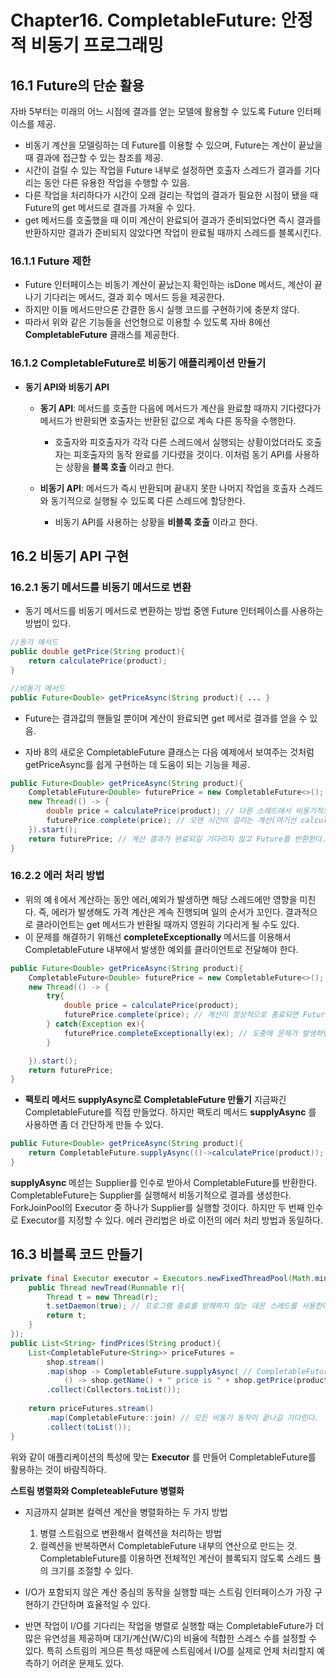 # Chapter16. CompletableFuture: 안정적 비동기 프로그래밍
## 16.1 Future의 단순 활용
자바 5부터는 미래의 어느 시점에 결과를 얻는 모델에 활용할 수 있도록 Future 인터페이스를 제공.
* 비동기 계산을 모델링하는 데 Future를 이용할 수 있으며, Future는 계산이 끝났을 때 결과에 접근할 수 있는 참조를 제공.
* 시간이 걸릴 수 있는 작업을 Future 내부로 설정하면 호출자 스레드가 결과를 기다리는 동안 다른 유용한 작업을 수행할 수 있음.
* 다른 작업을 처리하다가 시간이 오래 걸리는 작업의 결과가 필요한 시점이 됐을 때 Future의 get 메서드로 결과를 가져올 수 있다.
* get 메서드를 호출했을 때 이미 계산이 완료되어 결과가 준비되었다면 즉시 결과를 반환하지만 결과가 준비되지 않았다면 작업이 완료될 때까지 스레드를 블록시킨다.

### 16.1.1 Future 제한
* Future 인터페이스는 비동기 계산이 끝났는지 확인하는 isDone 메서드, 계산이 끝나기 기다리는 메서드, 결과 회수 메서드 등을 제공한다.
* 하지만 이들 메서드만으론 간결한 동시 실행 코드를 구현하기에 충분치 않다.
* 따라서 위와 같은 기능들을 선언형으로 이용할 수 있도록 자바 8에선 __CompletableFuture__ 클래스를 제공한다.

### 16.1.2 CompletableFuture로 비동기 애플리케이션 만들기
* __동기 API와 비동기 API__
    * __동기 API__: 메서드를 호출한 다음에 메서드가 계산을 완료할 때까지 기다렸다가 메서드가 반환되면 호출자는 반환된 값으로 계속 다른 동작을 수행한다.
        * 호출자와 피호출자가 각각 다른 스레드에서 실행되는 상황이었더라도 호출자는 피호출자의 동작 완료를 기다렸을 것이다. 이처럼 동기 API를 사용하는 상황을 __블록 호출__ 이라고 한다.
    
    * __비동기 API__: 메서드가 즉시 반환되며 끝내지 못한 나머지 작업을 호출자 스레드와 동기적으로 실행될 수 있도록 다른 스레드에 할당한다.
        * 비동기 API를 사용하는 상황을 __비블록 호출__ 이라고 한다.


## 16.2 비동기 API 구현
### 16.2.1 동기 메서드를 비동기 메서드로 변환
* 동기 메서드를 비동기 메서드로 변환하는 방법 중엔 Future 인터페이스를 사용하는 방법이 있다.
```java
//동기 메서드
public double getPrice(String product){
    return calculatePrice(product);
}

//비동기 메서드
public Future<Double> getPriceAsync(String product){ ... }
```
* Future는 결과값의 핸들일 뿐이며 계산이 완료되면 get 메서로 결과를 얻을 수 있음.

* 자바 8의 새로운 CompletableFuture 클래스는 다음 예제에서 보여주는 것처럼 getPriceAsync를 쉽게 구현하는 데 도움이 되는 기능을 제공.
```java
public Future<Double> getPriceAsync(String product){ 
    CompletableFuture<Double> futurePrice = new CompletableFuture<>(); // 계산 결과를 포함할 CompletableFuture를 생성한다.
    new Thread(() -> {
        double price = calculatePrice(product); // 다른 스레드에서 비동기적으로 계산을 수행한다.
        futurePrice.complete(price); // 오랜 시간이 걸리는 계산(여기선 calculatePrice 메서드)이 완료되면 Future에 값을 설정한다.
    }).start();
    return futurePrice; // 계산 결과가 완료되길 기다리지 않고 Future를 반환한다.
}
```

### 16.2.2 에러 처리 방법
* 위의 예ㅔ에서 계산하는 동안 에러,예외가 발생하면 해당 스레드에만 영향을 미친다. 즉, 에러가 발생해도 가격 계산은 계속 진행되며 일의 순서가 꼬인다. 결과적으로 클라이언트는 get 메서드가 반환될 때까지 영원히 기다리게 될 수도 있다.
* 이 문제를 해결하기 위해선 __completeExceptionally__ 메서드를 이용해서 CompletableFuture 내부에서 발생한 예외를 클라이언트로 전달해야 한다.

```java
public Future<Double> getPriceAsync(String product){ 
    CompletableFuture<Double> futurePrice = new CompletableFuture<>(); // 계산 결과를 포함할 CompletableFuture를 생성한다.
    new Thread(() -> {
        try{
            double price = calculatePrice(product); 
            futurePrice.complete(price); // 계산이 정상적으로 종료되면 Future에 가격 정보를 저장한 채로 Future를 종료한다.
        } catch(Exception ex){
            futurePrice.completeExceptionally(ex); // 도중에 문제가 발생하면 발생한 에러를 포함시켜 Future를 종료한다.
        }

    }).start();
    return futurePrice;
}
```

* __팩토리 메서드 supplyAsync로 CompletableFuture 만들기__
지금짜긴 CompletableFuture를 직접 만들었다. 하지만 팩토리 메서드 __supplyAsync__ 를 사용하면 좀 더 간단하게 만들 수 있다.
```java
public Future<Double> getPriceAsync(String product){ 
    return CompletableFuture.supplyAsync(()->calculatePrice(product));
}
```
__supplyAsync__ 메섣는 Supplier를 인수로 받아서 CompletableFuture를 반환한다.
CompletableFuture는 Supplier를 실행해서 비동기적으로 결과를 생성한다. ForkJoinPool의 Executor 중 하나가 Supplier를 실행할 것이다. 
하지만 두 번째 인수로 Executor를 지정할 수 있다. 
에러 관리법은 바로 이전의 에러 처리 방법과 동일하다.



## 16.3 비블록 코드 만들기
```java
private final Executor executor = Executors.newFixedThreadPool(Math.min(shops.size(), 100), new ThreadFactory(){
    public Thread newTread(Runnable r){
        Thread t = new Thread(r);
        t.setDaemon(true); // 프로그램 종료를 방해하지 않는 데몬 스레드를 사용한다.
        return t;
    }
});
public List<String> findPrices(String product){
    List<CompletableFuture<String>> priceFutures = 
        shop.stream()
        .map(shop -> CompletableFuture.supplyAsync( // CompletableFuture로 각각의 가격을 비동기적으로 계산한다.
            () -> shop.getName() + " price is " + shop.getPrice(product), executor))
        .collect(Collectors.toList());
    
    return priceFutures.stream()
        .map(CompletableFuture::join) // 모든 비동기 동작이 끝나길 기다린다.
        .collect(toList());
}
```
위와 같이 애플리케이션의 특성에 맞는 __Executor__ 를 만들어 CompletableFuture를 활용하는 것이 바람직하다.

__스트림 병렬화와 CompleteableFuture 병렬화__
* 지금까지 살펴본 컬렉션 계산을 병렬화하는 두 가지 방법
    1. 병렬 스트림으로 변환해서 컬렉션을 처리하는 방법
    2. 컬렉션을 반복하면서 CompletableFuture 내부의 연산으로 만드는 것. CompletableFuture를 이용하면 전체적인 계산이 블록되지 않도록 스레드 풀의 크기를 조절할 수 있다.

* I/O가 포함되지 않은 계산 중심의 동작을 실행할 때는 스트림 인터페이스가 가장 구현하기 간단하며 효율적일 수 있다.
* 반면 작업이 I/O를 기다리는 작업을 병렬로 실행할 때는 CompletableFuture가 더 많은 유연성을 제공하며 대기/계산(W/C)의 비율에 적합한 스레스 수를 설정할 수 있다. 특히 스트림의 게으른 특성 때문에 스트림에서 I/O를 실제로 언제 처리할지 예측하기 어려운 문제도 있다.


